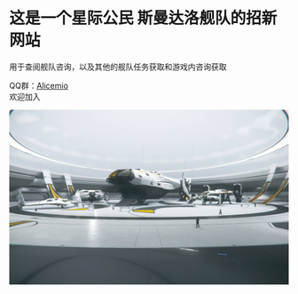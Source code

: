 # 这是一个星际公民   斯曼达洛舰队的招新网站
  用于查阅舰队咨询，以及其他的舰队任务获取和游戏内咨询获取

  QQ群：[Alicemio](https://qm.qq.com/q/uQdTCyKQfu)<br>  欢迎加入

![Image text](https://github.com/Chenxupeng6/simandaluo.github/blob/main/images/%E5%95%86%E4%B8%9A%E8%B0%88%E5%88%A4.jpg)
